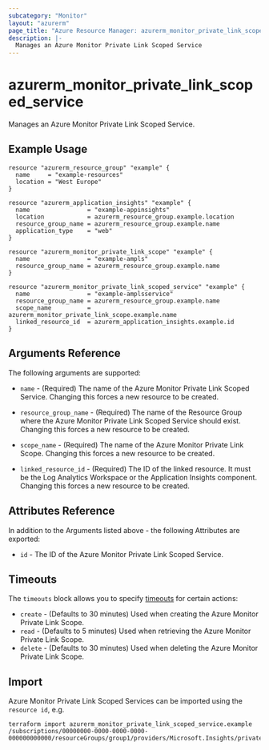 ```yaml
---
subcategory: "Monitor"
layout: "azurerm"
page_title: "Azure Resource Manager: azurerm_monitor_private_link_scoped_service"
description: |-
  Manages an Azure Monitor Private Link Scoped Service
---
```


# azurerm_monitor_private_link_scoped_service

Manages an Azure Monitor Private Link Scoped Service.

## Example Usage

```hcl
resource "azurerm_resource_group" "example" {
  name     = "example-resources"
  location = "West Europe"
}

resource "azurerm_application_insights" "example" {
  name                = "example-appinsights"
  location            = azurerm_resource_group.example.location
  resource_group_name = azurerm_resource_group.example.name
  application_type    = "web"
}

resource "azurerm_monitor_private_link_scope" "example" {
  name                = "example-ampls"
  resource_group_name = azurerm_resource_group.example.name
}

resource "azurerm_monitor_private_link_scoped_service" "example" {
  name                = "example-amplsservice"
  resource_group_name = azurerm_resource_group.example.name
  scope_name          = azurerm_monitor_private_link_scope.example.name
  linked_resource_id  = azurerm_application_insights.example.id
}
```

## Arguments Reference

The following arguments are supported:

* `name` - (Required) The name of the Azure Monitor Private Link Scoped Service. Changing this forces a new resource to be created.

* `resource_group_name` - (Required) The name of the Resource Group where the Azure Monitor Private Link Scoped Service should exist. Changing this forces a new resource to be created.

* `scope_name` - (Required) The name of the Azure Monitor Private Link Scope. Changing this forces a new resource to be created.

* `linked_resource_id` - (Required) The ID of the linked resource. It must be the Log Analytics Workspace or the Application Insights component. Changing this forces a new resource to be created.

## Attributes Reference

In addition to the Arguments listed above - the following Attributes are exported:

* `id` - The ID of the Azure Monitor Private Link Scoped Service.

## Timeouts

The `timeouts` block allows you to specify [timeouts](https://www.terraform.io/language/resources/syntax#operation-timeouts) for certain actions:

* `create` - (Defaults to 30 minutes) Used when creating the Azure Monitor Private Link Scope.
* `read` - (Defaults to 5 minutes) Used when retrieving the Azure Monitor Private Link Scope.
* `delete` - (Defaults to 30 minutes) Used when deleting the Azure Monitor Private Link Scope.

## Import

Azure Monitor Private Link Scoped Services can be imported using the `resource id`, e.g.

```shell
terraform import azurerm_monitor_private_link_scoped_service.example /subscriptions/00000000-0000-0000-0000-000000000000/resourceGroups/group1/providers/Microsoft.Insights/privateLinkScopes/pls1/scopedResources/sr1
```
